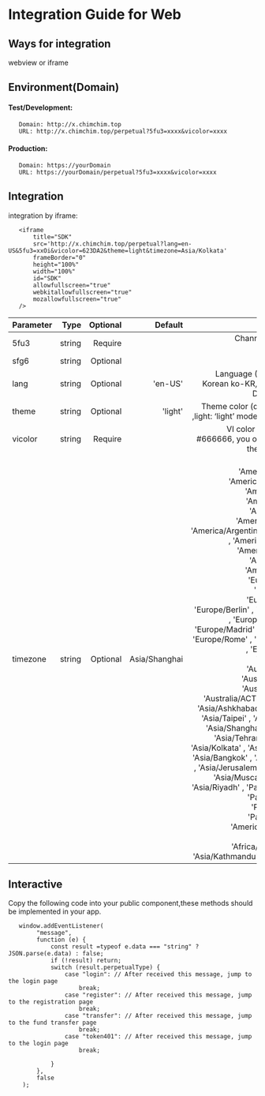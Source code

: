 # Integration Guide for Web

## Ways for integration
   webview or iframe
## Environment(Domain)
   #### Test/Development:
       Domain: http://x.chimchim.top
       URL: http://x.chimchim.top/perpetual?5fu3=xxxx&vicolor=xxxx
   #### Production:
       Domain: https://yourDomain
       URL: https://yourDomain/perpetual?5fu3=xxxx&vicolor=xxxx
## Integration
   integration by iframe:
   
       <iframe
           title="SDK"
           src='http://x.chimchim.top/perpetual?lang=en-US&5fu3=xxOi&vicolor=623DA2&theme=light&timezone=Asia/Kolkata'
           frameBorder="0"
           height="100%"
           width="100%"
           id="SDK"
           allowfullscreen="true"
           webkitallowfullscreen="true"
           mozallowfullscreen="true"
       />
   
  
   
   |Parameter|Type|Optional|Default|Notes|
   |---|---:|---:|---:|---:|
   |5fu3|string|Require||Channel ID(created by TinyTrader)|
   |sfg6|string|Optional||jwttoken|
   |lang|string|Optional|'en-US'|Language (Chinese zh-CN, Korean ko-KR, English: en-US. Default is en-US)|
   |theme|string|Optional|'light'|Theme color (dark: ‘dark’ mode ,light: ‘light’ mode. Default is light)|
   |vicolor|string|Require||VI color (if the VI color is #666666, you only need to pass the string 666666)|
   |timezone|string|Optional|Asia/Shanghai|Possible Values: 'America/New_York' , 'America/Los_Angeles' , 'America/Chicago' , 'America/Phoenix' , 'America/Toronto', 'America/Vancouver' , 'America/Argentina/Buenos_Aires' , 'America/El_Salvador' , 'America/Sao_Paulo' , 'America/Bogota' , 'America/Caracas' , 'Europe/Moscow' , 'Europe/Athens' , 'Europe/Belgrade' , 'Europe/Berlin' , 'Europe/London' , 'Europe/Luxembourg' , 'Europe/Madrid' , 'Europe/Paris' , 'Europe/Rome' , 'Europe/Warsaw' , 'Europe/Istanbul' , 'Europe/Zurich' , 'Australia/Sydney' , 'Australia/Brisbane' , 'Australia/Adelaide' , 'Australia/ACT' , 'Asia/Almaty' , 'Asia/Ashkhabad' , 'Asia/Tokyo' , 'Asia/Taipei' , 'Asia/Singapore' , 'Asia/Shanghai' , 'Asia/Seoul' , 'Asia/Tehran' , 'Asia/Dubai' , 'Asia/Kolkata' , 'Asia/Hong_Kong' , 'Asia/Bangkok' , 'Asia/Chongqing' , 'Asia/Jerusalem' , 'Asia/Kuwait' , 'Asia/Muscat' , 'Asia/Qatar' , 'Asia/Riyadh' , 'Pacific/Auckland' , 'Pacific/Chatham' , 'Pacific/Fakaofo' , 'Pacific/Honolulu' , 'America/Mexico_City' , 'Africa/Cairo' , 'Africa/Johannesburg' , 'Asia/Kathmandu' , 'US/Mountain'|
   
## Interactive
   Copy the following code into your public component,these methods should be implemented in your app.
   
   
       window.addEventListener(
            "message",
            function (e) {
                const result =typeof e.data === "string" ? JSON.parse(e.data) : false;
                if (!result) return;
                switch (result.perpetualType) {
                    case "login": // After received this message, jump to the login page
                        break;
                    case "register": // After received this message, jump to the registration page
                        break;
                    case "transfer": // After received this message, jump to the fund transfer page
                        break;
                    case "token401": // After received this message, jump to the login page
                        break;

                }
            },
            false
        );

